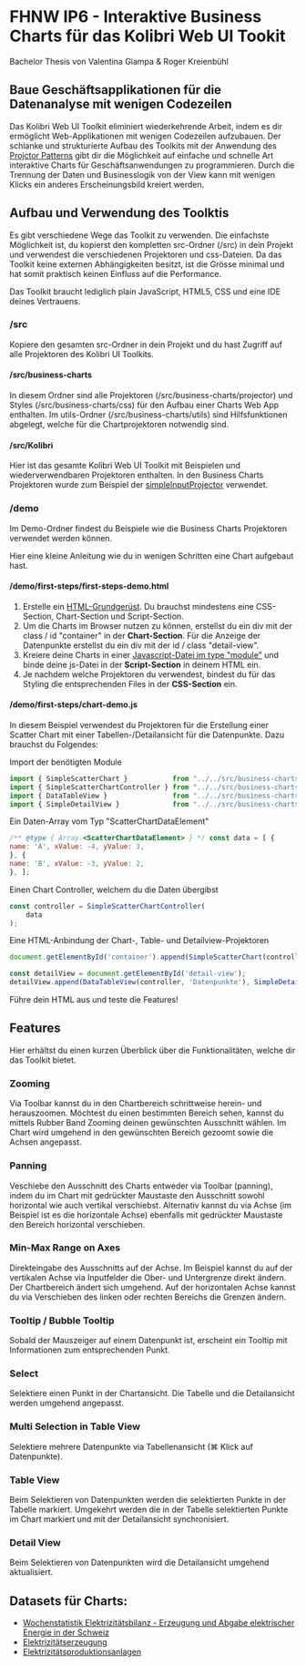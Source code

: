 # FHNW IP6 - Interaktive Business Charts für das Kolibri Web UI Tookit

Bachelor Thesis von Valentina Giampa & Roger Kreienbühl

## Baue Geschäftsapplikationen für die Datenanalyse mit wenigen Codezeilen

Das Kolibri Web UI Toolkit eliminiert wiederkehrende Arbeit, indem es dir ermöglicht Web-Applikationen mit wenigen Codezeilen aufzubauen. Der schlanke und strukturierte Aufbau des Toolkits mit der Anwendung des [Projctor Patterns](https://dierk.github.io/Home/projectorPattern/ProjectorPattern.html) gibt dir die Möglichkeit auf einfache und schnelle Art interaktive Charts für Geschäftsanwendungen zu programmieren.
Durch die Trennung der Daten und Businesslogik von der View kann mit wenigen Klicks ein anderes Erscheinungsbild kreiert werden.

## Aufbau und Verwendung des Toolktis

Es gibt verschiedene Wege das Toolkit zu verwenden. Die einfachste Möglichkeit ist, du kopierst den kompletten src-Ordner (/src) in dein Projekt und verwendest die verschiedenen Projektoren und css-Dateien. Da das Toolkit keine externen Abhängigkeiten besitzt, ist die Grösse minimal und hat somit praktisch keinen Einfluss auf die Performance.

Das Toolkit braucht lediglich plain JavaScript, HTML5, CSS und eine IDE deines Vertrauens.

### /src

Kopiere den gesamten src-Ordner in dein Projekt und du hast Zugriff auf alle Projektoren des Kolibri UI Toolkits.

#### /src/business-charts

In diesem Ordner sind alle Projektoren (/src/business-charts/projector) und Styles (/src/business-charts/css) für den Aufbau einer Charts Web App enthalten. Im utils-Ordner (/src/business-charts/utils) sind Hilfsfunktionen abgelegt, welche für die Chartprojektoren notwendig sind.

#### /src/Kolibri

Hier ist das gesamte Kolibri Web UI Toolkit mit Beispielen und wiederverwendbaren Projektoren enthalten. In den Business Charts Projektoren wurde zum Beispiel der [simpleInputProjector](src/Kolibri/docs/src/kolibri/projector/simpleForm/simpleInputProjector.js) verwendet.


### /demo

Im Demo-Ordner findest du Beispiele wie die Business Charts Projektoren verwendet werden können. 

Hier eine kleine Anleitung wie du in wenigen Schritten eine Chart aufgebaut hast.

#### /demo/first-steps/first-steps-demo.html

1. Erstelle ein [HTML-Grundgerüst](demo/first-steps/first-steps-demo.html). Du brauchst mindestens eine CSS-Section, Chart-Section und Script-Section.
2. Um die Charts im Browser nutzen zu können, erstellst du ein div mit der class / id "container" in der **Chart-Section**. Für die Anzeige der Datenpunkte erstellst du ein div mit der id / class "detail-view".
2. Kreiere deine Charts in einer [Javascript-Datei im type "module"](demo/first-steps/chart-demo.js) und binde deine js-Datei in der **Script-Section** in deinem HTML ein.
3. Je nachdem welche Projektoren du verwendest, bindest du für das Styling die entsprechenden Files in der **CSS-Section** ein.

#### /demo/first-steps/chart-demo.js

In diesem Beispiel verwendest du Projektoren für die Erstellung einer Scatter Chart mit einer Tabellen-/Detailansicht für die Datenpunkte. 
Dazu brauchst du Folgendes:

Import der benötigten Module
``` js
import { SimpleScatterChart }           from "../../src/business-charts/projector/simpleScatterChart/simpleScatterChartProjector.js";
import { SimpleScatterChartController } from "../../src/business-charts/projector/simpleScatterChart/simpleScatterChartController.js";
import { DataTableView }                from "../../src/business-charts/projector/dataTableView/dataTableViewProjector.js";
import { SimpleDetailView }             from "../../src/business-charts/projector/simpleDetailView/simpleDetailViewProjector.js";
```

Ein Daten-Array vom Typ "ScatterChartDataElement"
``` js
/** @type { Array.<ScatterChartDataElement> } */ const data = [ {
name: 'A', xValue: -4, yValue: 3,
}, {
name: 'B', xValue: -3, yValue: 2,
}, ];
```

Einen Chart Controller, welchem du die Daten übergibst
``` js
const controller = SimpleScatterChartController(
    data
);
```

Eine HTML-Anbindung der Chart-, Table- und Detailview-Projektoren 
``` js
document.getElementById('container').append(SimpleScatterChart(controller));

const detailView = document.getElementById('detail-view');
detailView.append(DataTableView(controller, 'Datenpunkte'), SimpleDetailView(controller));
```

Führe dein HTML aus und teste die Features!

## Features

Hier erhältst du einen kurzen Überblick über die Funktionalitäten, welche dir das Toolkit bietet.

### Zooming

Via Toolbar kannst du in den Chartbereich schrittweise herein- und herauszoomen. 
Möchtest du einen bestimmten Bereich sehen, kannst du mittels Rubber Band Zooming deinen gewünschten Ausschnitt wählen. Im Chart wird umgehend in den gewünschten Bereich gezoomt sowie die Achsen angepasst.

### Panning

Veschiebe den Ausschnitt des Charts entweder via Toolbar (panning), indem du im Chart mit gedrückter Maustaste den Ausschnitt sowohl horizontal wie auch vertikal verschiebst. Alternativ kannst du via Achse (im Beispiel ist es die horizontale Achse) ebenfalls mit gedrückter Maustaste den Bereich horizontal verschieben.

### Min-Max Range on Axes

Direkteingabe des Ausschnitts auf der Achse. 
Im Beispiel kannst du auf der vertikalen Achse via Inputfelder die Ober- und Untergrenze direkt ändern. Der Chartbereich ändert sich umgehend.
Auf der horizontalen Achse kannst du via Verschieben des linken oder rechten Bereichs die Grenzen ändern.

### Tooltip / Bubble Tooltip

Sobald der Mauszeiger auf einem Datenpunkt ist, erscheint ein Tooltip mit Informationen zum entsprechenden Punkt.

### Select

Selektiere einen Punkt in der Chartansicht. Die Tabelle und die Detailansicht werden umgehend angepasst.

### Multi Selection in Table View

Selektiere mehrere Datenpunkte via Tabellenansicht (⌘ Klick auf Datenpunkte).

### Table View

Beim Selektieren von Datenpunkten werden die selektierten Punkte in der Tabelle markiert.
Umgekehrt werden die in der Tabelle selektierten Punkte im Chart markiert und mit der Detailansicht synchronisiert.

### Detail View

Beim Selektieren von Datenpunkten wird die Detailansicht umgehend aktualisiert.

## Datasets für Charts:

- [Wochenstatistik Elektrizitätsbilanz - Erzeugung und Abgabe elektrischer Energie in der Schweiz](https://opendata.swiss/de/dataset/wochenstatistik-elektrizitatsbilanz-erzeugung-und-abgabe-elektrischer-energie-in-der-schweiz)
- [Elektrizitätserzeugung](https://opendata.swiss/de/dataset/elektrizitatserzeugung)
- [Elektrizitätsproduktionsanlagen](https://opendata.swiss/de/dataset/elektrizitatsproduktionsanlagen)

